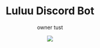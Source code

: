 <h1 align="center"> Luluu Discord Bot</h1>
<p align="center"> owner tust</p>
<p align="center"><img src="https://i.imgur.com/z2Ph8el.jpg"/></p> 

